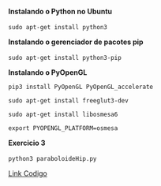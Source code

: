 
**Instalando o Python no Ubuntu**&nbsp;


```sudo apt-get install python3```
&nbsp;



**Instalando o gerenciador de pacotes pip**
&nbsp;


```sudo apt-get install python3-pip```
&nbsp;



**Instalando o PyOpenGL**&nbsp;


```pip3 install PyOpenGL PyOpenGL_accelerate```

```sudo apt-get install freeglut3-dev```

```sudo apt-get install libosmesa6```

```export PYOPENGL_PLATFORM=osmesa```


**Exercicio 3**&nbsp;

```python3 paraboloideHip.py```&nbsp;

[Link Codigo](https://github.com/PedroAlpis/TrabalhosComputacaoGrafica/tree/main/LISTA_02/Exercicio3)

